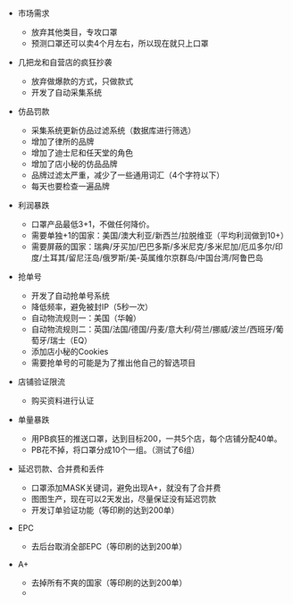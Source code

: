 * 市场需求
    * 放弃其他类目，专攻口罩
    * 预测口罩还可以卖4个月左右，所以现在就只上口罩

* 几把龙和自营店的疯狂抄袭
    * 放弃做爆款的方式，只做款式
    * 开发了自动采集系统
    
* 仿品罚款
    * 采集系统更新仿品过滤系统（数据库进行筛选）
    * 增加了律所的品牌
    * 增加了迪士尼和任天堂的角色
    * 增加了店小秘的仿品品牌
    * 品牌过滤太严重，减少了一些通用词汇（4个字符以下）
    * 每天也要检查一遍品牌

* 利润暴跌
    * 口罩产品最低3+1，不做任何降价。
    * 需要单独+1的国家：美国/澳大利亚/新西兰/拉脱维亚（平均利润做到10+）
    * 需要屏蔽的国家：瑞典/牙买加/巴巴多斯/多米尼克/多米尼加/厄瓜多尔/印度/土耳其/留尼汪岛/俄罗斯/美-英属维尔京群岛/中国台湾/阿鲁巴岛
    
 * 抢单号
     * 开发了自动抢单号系统
     * 降低频率，避免被封IP（5秒一次）
     * 自动物流规则一：美国（华翰）
     * 自动物流规则二：英国/法国/德国/丹麦/意大利/荷兰/挪威/波兰/西班牙/葡萄牙/瑞士（EQ）
     * 添加店小秘的Cookies
     * 需要抢单号的可能是为了推出他自己的智选项目

* 店铺验证限流
    * 购买资料进行认证

* 单量暴跌
    * 用PB疯狂的推送口罩，达到目标200，一共5个店，每个店铺分配40单。
    * PB花不掉，将口罩分成10个一组。（测试了6组）
    
* 延迟罚款、合并费和丢件
    * 口罩添加MASK关键词，避免出现A+，就没有了合并费
    * 图图生产，现在可以2天发出，尽量保证没有延迟罚款
    * 开发订单验证功能（等印刷的达到200单）

* EPC
    * 去后台取消全部EPC（等印刷的达到200单）

* A+
    * 去掉所有不爽的国家（等印刷的达到200单）
    * 
